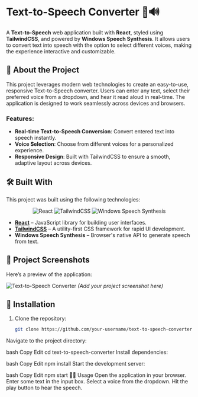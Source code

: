 # Text-to-Speech Converter 🎤🔊

A **Text-to-Speech** web application built with **React**, styled using **TailwindCSS**, and powered by **Windows Speech Synthesis**. It allows users to convert text into speech with the option to select different voices, making the experience interactive and customizable.

## 📜 About the Project

This project leverages modern web technologies to create an easy-to-use, responsive Text-to-Speech converter. Users can enter any text, select their preferred voice from a dropdown, and hear it read aloud in real-time. The application is designed to work seamlessly across devices and browsers.

### Features:
- **Real-time Text-to-Speech Conversion**: Convert entered text into speech instantly.
- **Voice Selection**: Choose from different voices for a personalized experience.
- **Responsive Design**: Built with TailwindCSS to ensure a smooth, adaptive layout across devices.

## 🛠️ Built With

This project was built using the following technologies:

<p align="center">
  <img src="https://img.shields.io/badge/React-61DAFB?style=flat&logo=react&logoColor=black" alt="React">
  <img src="https://img.shields.io/badge/TailwindCSS-06B6D4?style=flat&logo=tailwindcss&logoColor=white" alt="TailwindCSS">
  <img src="https://img.shields.io/badge/Windows%20Speech%20Synthesis-0078D4?style=flat&logo=microsoft&logoColor=white" alt="Windows Speech Synthesis">
</p>

- **[React](https://reactjs.org/)** – JavaScript library for building user interfaces.
- **[TailwindCSS](https://tailwindcss.com/)** – A utility-first CSS framework for rapid UI development.
- **Windows Speech Synthesis** – Browser's native API to generate speech from text.

## 📸 Project Screenshots

Here’s a preview of the application:

![Text-to-Speech Converter](./assets/screenshot.png) *(Add your project screenshot here)*

## 🚀 Installation

1. Clone the repository:
   ```bash
   git clone https://github.com/your-username/text-to-speech-converter.git
Navigate to the project directory:

bash
Copy
Edit
cd text-to-speech-converter
Install dependencies:

bash
Copy
Edit
npm install
Start the development server:

bash
Copy
Edit
npm start
👨‍💻 Usage
Open the application in your browser.
Enter some text in the input box.
Select a voice from the dropdown.
Hit the play button to hear the speech.
